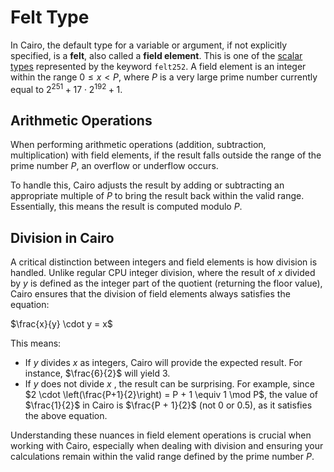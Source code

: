# Felt Type

In Cairo, the default type for a variable or argument, if not explicitly specified, is a **felt**, also called a **field element**. This is one of the [scalar types](https://book.cairo-lang.org/ch02-02-data-types.html#scalar-types) represented by the keyword `felt252`. A field element is an integer within the range $0 ≤ x < P$, where $P$ is a very large prime number currently equal to $2^{251} + 17 \cdot 2^{192} + 1$.

## Arithmetic Operations

When performing arithmetic operations (addition, subtraction, multiplication) with field elements, if the result falls outside the range of the prime number $P$, an overflow or underflow occurs.

To handle this, Cairo adjusts the result by adding or subtracting an appropriate multiple of $P$ to bring the result back within the valid range. Essentially, this means the result is computed modulo $P$.

## Division in Cairo

A critical distinction between integers and field elements is how division is handled. Unlike regular CPU integer division, where the result of $x$ divided by $y$ is defined as the integer part of the quotient (returning the floor value), Cairo ensures that the division of field elements always satisfies the equation:

$\frac{x}{y} \cdot y = x$

This means:

- If $y$ divides $x$ as integers, Cairo will provide the expected result. For instance, $\frac{6}{2}$ will yield $3$.
- If $y$ does not divide $x$ , the result can be surprising. For example, since $2 \cdot \left(\frac{P+1}{2}\right) = P + 1 \equiv 1 \mod P$, the value of $\frac{1}{2}$ in Cairo is $\frac{P + 1}{2}$ (not $0$ or $0.5$), as it satisfies the above equation.

Understanding these nuances in field element operations is crucial when working with Cairo, especially when dealing with division and ensuring your calculations remain within the valid range defined by the prime number $P$.
